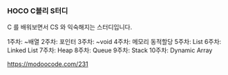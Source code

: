 ### HOCO C블리 S터디

C 를 배워보면서 CS 와 익숙해지는 스터디입니다.  

1주차: ~배열
2주차: 포인터
3주차: ~void
4주차: 메모리 동적할당
5주차: List
6주차: Linked List
7주차: Heap
8주차: Queue
9주차: Stack
10주차: Dynamic Array

https://modoocode.com/231
